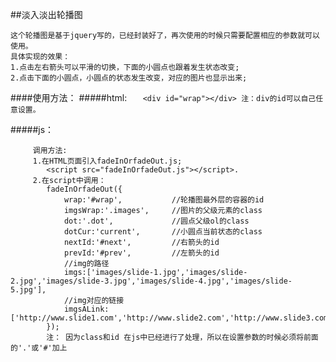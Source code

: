 ##淡入淡出轮播图

    这个轮播图是基于jquery写的，已经封装好了，再次使用的时候只需要配置相应的参数就可以使用。
    具体实现的效果：
    1.点击左右箭头可以平滑的切换，下面的小圆点也跟着发生状态改变;
    2.点击下面的小圆点，小圆点的状态发生改变，对应的图片也显示出来;

####使用方法：
#####html:
    ```
    <div id="wrap"></div>
    注：div的id可以自己任意设置。
    ```

#####js：
```
     调用方法:
     1.在HTML页面引入fadeInOrfadeOut.js;
        <script src="fadeInOrfadeOut.js"></script>.
     2.在script中调用：
        fadeInOrfadeOut({
            wrap:'#wrap',           //轮播图最外层的容器的id
            imgsWrap:'.images',     //图片的父级元素的class
            dot:'.dot',             //圆点父级ol的class
            dotCur:'current',       //小圆点当前状态的class
            nextId:'#next',         //右箭头的id
            prevId:'#prev',         //左箭头的id
            //img的路径
            imgs:['images/slide-1.jpg','images/slide-2.jpg','images/slide-3.jpg','images/slide-4.jpg','images/slide-5.jpg'],
            //img对应的链接
            imgsALink:['http://www.slide1.com','http://www.slide2.com','http://www.slide3.com','http://www.slide4.com','http://www.slide5.com']
        });
        注： 因为class和id 在js中已经进行了处理，所以在设置参数的时候必须将前面的'.'或'#'加上
```
